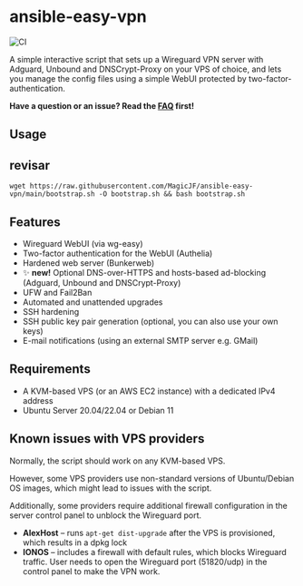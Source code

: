 # ansible-easy-vpn

![CI](https://github.com/MagicJF/ansible-easy-vpn/actions/workflows/ci.yml/badge.svg)

A simple interactive script that sets up a Wireguard VPN server with Adguard, Unbound and DNSCrypt-Proxy on your VPS of choice, and lets you manage the config files using a simple WebUI protected by two-factor-authentication.

**Have a question or an issue? Read the [FAQ](FAQ.md) first!**

## Usage

## revisar

```
wget https://raw.githubusercontent.com/MagicJF/ansible-easy-vpn/main/bootstrap.sh -O bootstrap.sh && bash bootstrap.sh
```

## Features

- Wireguard WebUI (via wg-easy)
- Two-factor authentication for the WebUI (Authelia)
- Hardened web server (Bunkerweb)
- ✨ **new!** Optional DNS-over-HTTPS and hosts-based ad-blocking (Adguard, Unbound and DNSCrypt-Proxy)
- UFW and Fail2Ban
- Automated and unattended upgrades
- SSH hardening
- SSH public key pair generation (optional, you can also use your own keys)
- E-mail notifications (using an external SMTP server e.g. GMail)

## Requirements

- A KVM-based VPS (or an AWS EC2 instance) with a dedicated IPv4 address
- Ubuntu Server 20.04/22.04 or Debian 11

## Known issues with VPS providers

Normally, the script should work on any KVM-based VPS.

However, some VPS providers use non-standard versions of Ubuntu/Debian OS images, which might lead to issues with the script.

Additionally, some providers require additional firewall configuration in the server control panel to unblock the Wireguard port.

- **AlexHost** – runs `apt-get dist-upgrade` after the VPS is provisioned, which results in a dpkg lock
- **IONOS** – includes a firewall with default rules, which blocks Wireguard traffic. User needs to open the Wireguard port (51820/udp) in the control panel to make the VPN work.
